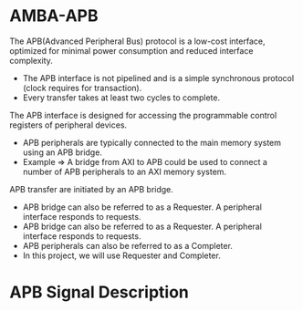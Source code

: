 # AMBA-APB
The APB(Advanced Peripheral Bus) protocol is a low-cost interface, optimized for minimal power consumption and reduced interface complexity.
- The APB interface is not pipelined and is a simple synchronous protocol (clock requires for transaction).
- Every transfer takes at least two cycles to complete.

The APB interface is designed for accessing the programmable control registers of peripheral devices. 
- APB peripherals are typically connected to the main memory system using an APB bridge. 
- Example => A bridge from AXI to APB could be used to connect a number of APB peripherals to an AXI memory system.

APB transfer are initiated by an APB bridge. 
- APB bridge can also be referred to as a Requester. A peripheral interface responds to requests. 
- APB bridge can also be referred to as a Requester. A peripheral interface responds to requests.
- APB peripherals can also be referred to as a Completer. 
- In this project, we will use Requester and Completer.

# APB Signal Description



